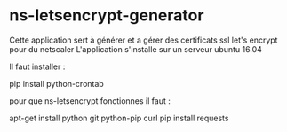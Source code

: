 # ns-letsencrypt-generator

Cette application sert à générer et a gérer des certificats ssl let's encrypt pour du netscaler
L'application s'installe sur un serveur ubuntu 16.04

Il faut installer : 

pip install python-crontab

pour que ns-letsencrypt fonctionnes il faut : 

apt-get install python git python-pip curl
pip install requests